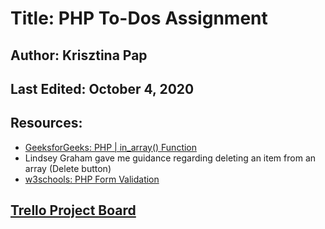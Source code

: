 # Title: PHP To-Dos Assignment

## Author: Krisztina Pap

## Last Edited: October 4, 2020

## Resources:
- [GeeksforGeeks: PHP | in_array() Function](https://www.geeksforgeeks.org/php-in_array-function/)
- Lindsey Graham gave me guidance regarding deleting an item from an array (Delete button)
- [w3schools: PHP Form Validation](https://www.w3schools.com/php/php_form_validation.asp)

## [Trello Project Board](https://trello.com/b/UxAABrZY/php-assignment-to-dos) 
